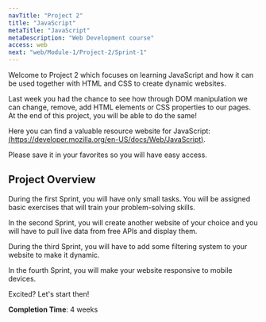```yaml
---
navTitle: "Project 2"
title: "JavaScript"
metaTitle: "JavaScript"
metaDescription: "Web Development course"
access: web
next: "web/Module-1/Project-2/Sprint-1"
---
```


Welcome to Project 2 which focuses on learning JavaScript and how it can be used together with HTML and CSS to create dynamic websites.

Last week you had the chance to see how through DOM manipulation we can change, remove, add HTML elements or CSS properties to our pages. At the end of this project, you will be able to do the same!

Here you can find a valuable resource website for JavaScript: [(https://developer.mozilla.org/en-US/docs/Web/JavaScript)](https://developer.mozilla.org/en-US/docs/Web/JavaScript).

Please save it in your favorites so you will have easy access.

## Project Overview

During the first Sprint, you will have only small tasks. You will be assigned basic exercises that will train your problem-solving skills.

In the second Sprint, you will create another website of your choice and you will have to pull live data from free APIs and display them.

During the third Sprint, you will have to add some filtering system to your website to make it dynamic.

In the fourth Sprint, you will make your website responsive to mobile devices.

Excited? Let's start then!

**Completion Time**: 4 weeks
